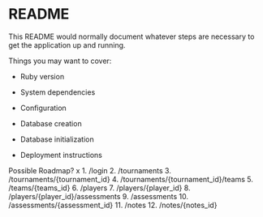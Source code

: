 # README

This README would normally document whatever steps are necessary to get the
application up and running.

Things you may want to cover:

* Ruby version

* System dependencies

* Configuration

* Database creation

* Database initialization

* Deployment instructions


Possible Roadmap?
x 1. /login
  2. /tournaments
  3. /tournaments/{tournament_id}
  4. /tournaments/{tournament_id}/teams
  5. /teams/{teams_id}
  6. /players
  7. /players/{player_id}
  8. /players/{player_id}/assessments
  9. /assessments
  10. /assessments/{assessment_id}
  11. /notes
  12. /notes/{notes_id}
